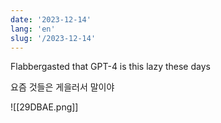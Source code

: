 ```yaml
---
date: '2023-12-14'
lang: 'en'
slug: '/2023-12-14'
---
```


Flabbergasted that GPT-4 is this lazy these days

요즘 것들은 게을러서 말이야

![[29DBAE.png]]
